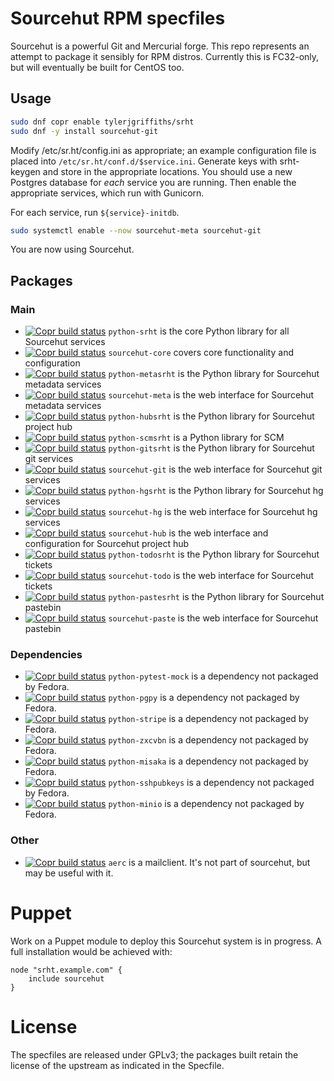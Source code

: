 # Sourcehut RPM specfiles

Sourcehut is a powerful Git and Mercurial forge. This repo
represents an attempt to package it sensibly for RPM distros.
Currently this is FC32-only, but will eventually be built for
CentOS too.

## Usage

````sh
sudo dnf copr enable tylerjgriffiths/srht
sudo dnf -y install sourcehut-git
````

Modify /etc/sr.ht/config.ini as appropriate; an example configuration
file is placed into `/etc/sr.ht/conf.d/$service.ini`. Generate keys
with srht-keygen and store in the appropriate locations. You should use a new
Postgres database for _each_ service you are running. Then enable
the appropriate services, which run with Gunicorn.

For each service, run `${service}-initdb`.

````sh
sudo systemctl enable --now sourcehut-meta sourcehut-git
````

You are now using Sourcehut.


## Packages

### Main
 * [![Copr build status](https://copr.fedorainfracloud.org/coprs/tylerjgriffiths/srht/package/python-srht/status_image/last_build.png)](https://copr.fedorainfracloud.org/coprs/tylerjgriffiths/srht/package/python-srht/) `python-srht` is the core Python library for all Sourcehut services
 * [![Copr build status](https://copr.fedorainfracloud.org/coprs/tylerjgriffiths/srht/package/sourcehut-core/status_image/last_build.png)](https://copr.fedorainfracloud.org/coprs/tylerjgriffiths/srht/package/python-srht/) `sourcehut-core` covers core functionality and configuration
 * [![Copr build status](https://copr.fedorainfracloud.org/coprs/tylerjgriffiths/srht/package/python-metasrht/status_image/last_build.png)](https://copr.fedorainfracloud.org/coprs/tylerjgriffiths/srht/package/python-metasrht/) `python-metasrht` is the Python library for Sourcehut metadata services
 * [![Copr build status](https://copr.fedorainfracloud.org/coprs/tylerjgriffiths/srht/package/sourcehut-meta/status_image/last_build.png)](https://copr.fedorainfracloud.org/coprs/tylerjgriffiths/srht/package/sourcehut-meta/) `sourcehut-meta` is the web interface for Sourcehut metadata services
 * [![Copr build status](https://copr.fedorainfracloud.org/coprs/tylerjgriffiths/srht/package/python-hubsrht/status_image/last_build.png)](https://copr.fedorainfracloud.org/coprs/tylerjgriffiths/srht/package/python-hubsrht/) `python-hubsrht` is the Python library for Sourcehut project hub
 * [![Copr build status](https://copr.fedorainfracloud.org/coprs/tylerjgriffiths/srht/package/python-scmsrht/status_image/last_build.png)](https://copr.fedorainfracloud.org/coprs/tylerjgriffiths/srht/package/python-scmsrht/) `python-scmsrht` is a Python library for SCM 
 * [![Copr build status](https://copr.fedorainfracloud.org/coprs/tylerjgriffiths/srht/package/python-gitsrht/status_image/last_build.png)](https://copr.fedorainfracloud.org/coprs/tylerjgriffiths/srht/package/python-gitsrht/) `python-gitsrht` is the Python library for Sourcehut git services
 * [![Copr build status](https://copr.fedorainfracloud.org/coprs/tylerjgriffiths/srht/package/sourcehut-git/status_image/last_build.png)](https://copr.fedorainfracloud.org/coprs/tylerjgriffiths/srht/package/sourcehut-git/) `sourcehut-git` is the web interface for Sourcehut git services
 * [![Copr build status](https://copr.fedorainfracloud.org/coprs/tylerjgriffiths/srht/package/python-hgsrht/status_image/last_build.png)](https://copr.fedorainfracloud.org/coprs/tylerjgriffiths/srht/package/python-hgsrht/) `python-hgsrht` is the Python library for Sourcehut hg services
 * [![Copr build status](https://copr.fedorainfracloud.org/coprs/tylerjgriffiths/srht/package/sourcehut-hg/status_image/last_build.png)](https://copr.fedorainfracloud.org/coprs/tylerjgriffiths/srht/package/sourcehut-hg/) `sourcehut-hg` is the web interface for Sourcehut hg services
 * [![Copr build status](https://copr.fedorainfracloud.org/coprs/tylerjgriffiths/srht/package/sourcehut-hub/status_image/last_build.png)](https://copr.fedorainfracloud.org/coprs/tylerjgriffiths/srht/package/sourcehut-hub/) `sourcehut-hub` is the web interface and configuration for Sourcehut project hub
 * [![Copr build status](https://copr.fedorainfracloud.org/coprs/tylerjgriffiths/srht/package/python-todosrht/status_image/last_build.png)](https://copr.fedorainfracloud.org/coprs/tylerjgriffiths/srht/package/python-todosrht/) `python-todosrht` is the Python library for Sourcehut tickets
 * [![Copr build status](https://copr.fedorainfracloud.org/coprs/tylerjgriffiths/srht/package/sourcehut-todo/status_image/last_build.png)](https://copr.fedorainfracloud.org/coprs/tylerjgriffiths/srht/package/sourcehut-todo/) `sourcehut-todo` is the web interface for Sourcehut tickets
 * [![Copr build status](https://copr.fedorainfracloud.org/coprs/tylerjgriffiths/srht/package/python-pastesrht/status_image/last_build.png)](https://copr.fedorainfracloud.org/coprs/tylerjgriffiths/srht/package/python-pastesrht/) `python-pastesrht` is the Python library for Sourcehut pastebin
 * [![Copr build status](https://copr.fedorainfracloud.org/coprs/tylerjgriffiths/srht/package/sourcehut-paste/status_image/last_build.png)](https://copr.fedorainfracloud.org/coprs/tylerjgriffiths/srht/package/sourcehut-paste/) `sourcehut-paste` is the web interface for Sourcehut pastebin
 

### Dependencies
 * [![Copr build status](https://copr.fedorainfracloud.org/coprs/tylerjgriffiths/srht/package/python-pytest-mock/status_image/last_build.png)](https://copr.fedorainfracloud.org/coprs/tylerjgriffiths/srht/package/python-pytest-mock/) `python-pytest-mock` is a dependency not packaged by Fedora.
 * [![Copr build status](https://copr.fedorainfracloud.org/coprs/tylerjgriffiths/srht/package/python-pgpy/status_image/last_build.png)](https://copr.fedorainfracloud.org/coprs/tylerjgriffiths/srht/package/python-pgpy/) `python-pgpy` is a dependency not packaged by Fedora.
 * [![Copr build status](https://copr.fedorainfracloud.org/coprs/tylerjgriffiths/srht/package/python-stripe/status_image/last_build.png)](https://copr.fedorainfracloud.org/coprs/tylerjgriffiths/srht/package/python-stripe/) `python-stripe` is a dependency not packaged by Fedora.
 * [![Copr build status](https://copr.fedorainfracloud.org/coprs/tylerjgriffiths/srht/package/python-zxcvbn/status_image/last_build.png)](https://copr.fedorainfracloud.org/coprs/tylerjgriffiths/srht/package/python-zxcvbn/) `python-zxcvbn` is a dependency not packaged by Fedora.
 * [![Copr build status](https://copr.fedorainfracloud.org/coprs/tylerjgriffiths/srht/package/python-misaka/status_image/last_build.png)](https://copr.fedorainfracloud.org/coprs/tylerjgriffiths/srht/package/python-misaka/) `python-misaka` is a dependency not packaged by Fedora. 
 * [![Copr build status](https://copr.fedorainfracloud.org/coprs/tylerjgriffiths/srht/package/python-sshpubkeys/status_image/last_build.png)](https://copr.fedorainfracloud.org/coprs/tylerjgriffiths/srht/package/python-sshpubkeys/) `python-sshpubkeys` is a dependency not packaged by Fedora.
 * [![Copr build status](https://copr.fedorainfracloud.org/coprs/tylerjgriffiths/srht/package/python-minio/status_image/last_build.png)](https://copr.fedorainfracloud.org/coprs/tylerjgriffiths/srht/package/python-minio/) `python-minio` is a dependency not packaged by Fedora.

### Other
 * [![Copr build status](https://copr.fedorainfracloud.org/coprs/tylerjgriffiths/srht/package/aerc/status_image/last_build.png)](https://copr.fedorainfracloud.org/coprs/tylerjgriffiths/srht/package/aerc/) `aerc` is a mailclient. It's not part of sourcehut, but may be useful with it.


# Puppet

Work on a Puppet module to deploy this Sourcehut system is in progress.
A full installation would be achieved with:

````
node "srht.example.com" {
	include sourcehut
}
````

# License

The specfiles are released under GPLv3; the packages built retain the license of
the upstream as indicated in the Specfile.
